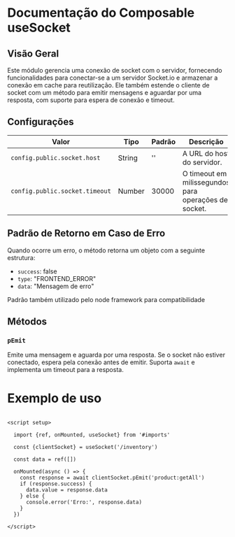 # Documentação do Composable useSocket

## Visão Geral

Este módulo gerencia uma conexão de socket com o servidor, fornecendo funcionalidades para conectar-se a um servidor
Socket.io e armazenar a conexão em cache para reutilização. Ele também estende o cliente de socket com um método para
emitir mensagens e aguardar por uma resposta, com suporte para espera de conexão e timeout.

## Configurações

| Valor                          | Tipo   | Padrão | Descrição                                            |
|--------------------------------|--------|--------|------------------------------------------------------|
| `config.public.socket.host`    | String | ''     | A URL do host do servidor.                           |
| `config.public.socket.timeout` | Number | 30000  | O timeout em milissegundos para operações de socket. |

## Padrão de Retorno em Caso de Erro

Quando ocorre um erro, o método retorna um objeto com a seguinte estrutura:

- `success`: false
- `type`: "FRONTEND_ERROR"
- `data`: "Mensagem de erro"

Padrão também utilizado pelo node framework para compatibilidade

## Métodos

### `pEmit`

Emite uma mensagem e aguarda por uma resposta. Se o socket não estiver conectado, espera pela conexão antes de emitir.
Suporta `await` e implementa um timeout para a resposta.

# Exemplo de uso

```vue

<script setup>

  import {ref, onMounted, useSocket} from '#imports'

  const {clientSocket} = useSocket('/inventory')

  const data = ref([])

  onMounted(async () => {
    const response = await clientSocket.pEmit('product:getAll')
    if (response.success) {
      data.value = response.data
    } else {
      console.error('Erro:', response.data)
    }    
  })
  
</script>

```
